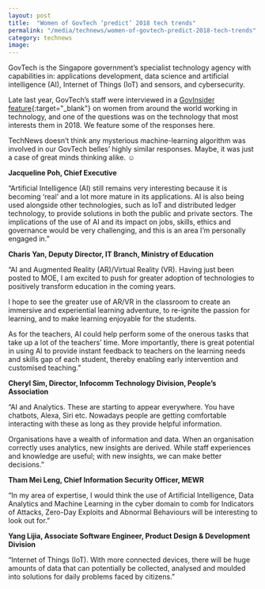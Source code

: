 ```yaml
---
layout: post
title:  "Women of GovTech ‘predict’ 2018 tech trends"
permalink: "/media/technews/women-of-govtech-predict-2018-tech-trends"
category: technews
image: 
---
```


GovTech is the Singapore government’s specialist technology agency with capabilities in: applications development, data science and artificial intelligence (AI), Internet of Things (IoT) and sensors, and cybersecurity. 

Late last year, GovTech’s staff were interviewed in a [GovInsider feature](https://govinsider.asia/inclusive-gov/meet-women-govtech-2017/){:target="_blank"} on women from around the world working in technology, and one of the questions was on the technology that most interests them in 2018. We feature some of the responses here.

TechNews doesn’t think any mysterious machine-learning algorithm was involved in our GovTech belles’ highly similar responses. Maybe, it was just a case of great minds thinking alike. ☺


**Jacqueline Poh, Chief Executive**

 “Artificial Intelligence (AI) still remains very interesting because it is becoming ‘real’ and a lot more mature in its applications. AI is also being used alongside other technologies, such as IoT and distributed ledger technology, to provide solutions in both the public and private sectors. The implications of the use of AI and its impact on jobs, skills, ethics and governance would be very challenging, and this is an area I’m personally engaged in.”
 
 
 **Charis Yan, Deputy Director, IT Branch, Ministry of Education**
 
  “AI and Augmented Reality (AR)/Virtual Reality (VR). Having just been posted to MOE, I am excited to push for greater adoption of technologies to positively transform education in the coming years. 

I hope to see the greater use of AR/VR in the classroom to create an immersive and experiential learning adventure, to re-ignite the passion for learning, and to make learning enjoyable for the students.

As for the teachers, AI could help perform some of the onerous tasks that take up a lot of the teachers’ time. More importantly, there is great potential in using AI to provide instant feedback to teachers on the learning needs and skills gap of each student, thereby enabling early intervention and customised teaching.”


**Cheryl Sim, Director, Infocomm Technology Division, People’s Association**

“AI and Analytics. These are starting to appear everywhere. You have chatbots, Alexa, Siri etc. Nowadays people are getting comfortable interacting with these as long as they provide helpful information. 

Organisations have a wealth of information and data. When an organisation correctly uses analytics, new insights are derived. While staff experiences and knowledge are useful; with new insights, we can make better decisions.”


**Tham Mei Leng, Chief Information Security Officer, MEWR**

“In my area of expertise, I would think the use of Artificial Intelligence, Data Analytics and Machine Learning in the cyber domain to comb for Indicators of Attacks, Zero-Day Exploits and Abnormal Behaviours will be interesting to look out for.”


**Yang Lijia, Associate Software Engineer, Product Design & Development Division**

“Internet of Things (IoT). With more connected devices, there will be huge amounts of data that can potentially be collected, analysed and moulded into solutions for daily problems faced by citizens.”
